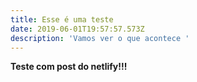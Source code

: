 ```yaml
---
title: Esse é uma teste
date: 2019-06-01T19:57:57.573Z
description: 'Vamos ver o que acontece '
---
```

**Teste com post do netlify!!!**
